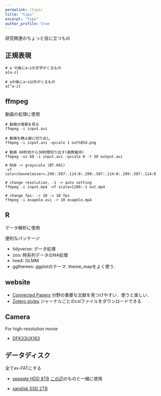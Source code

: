 ```yaml
---
permalink: /tips/
title: "tips"
excerpt: "tips"
author_profile: true
---
```


研究関連のちょっと役に立つもの

## 正規表現

```
# a の後にa~zの文字がくるもの
a[a-z]

# aの後にa~z以外がくるもの
a[^a-z]
```

## ffmpeg
動画の処理に使用

```
# 動画の情報を見る
ffmpeg -i input.avi

# 動画を静止画に切り出し
ffmpeg -i input.avi -qscale 1 out%05d.png

# 動画 60秒目から30秒間切り出す(画質維持)
ffmpeg -ss 60 -i input.avi -qscale 0 -t 30 output.avi

# RGB -> grayscale (BT.601)
-vf colorchannelmixer=.299:.587:.114:0:.299:.587:.114:0:.299:.587:.114:0

# change resolution, -1 -> auto setting
ffmpeg -i input.mp4 -vf scale=1280:-1 out.mp4

# change fps: -r 10 -> 10 fps
ffmpeg -i exapmle.avi -r 10 exapmle.mp4

```

## R
データ解析に使用

便利なパッケージ
- tidyverse: データ処理
- zoo: 時系列データのNA処理
- lme4: GLMM
- ggthemes: ggplotのテーマ. theme_mapをよく使う.

## website
- [Connected Papers](https://www.connectedpapers.com/)
  分野の重要な文献を見つけやすい．使うと楽しい．
- [Zotero styles](https://www.zotero.org/styles)
  ジャーナルごとのcslファイルをダウンロードできる
## Camera
For high-resolution movie
- [DFK33UX183](https://www.argocorp.com/cam/usb3/tis/DxK33UX183.html)

## データディスク
全てex-FATにする
- [seagate HDD 8TB](https://www.amazon.co.jp/dp/B07911QK3X/ref=cm_sw_em_r_mt_dp_y1hwFbX161BVS)
  [この辺](https://www.century.co.jp/products/pc/razoku/)のものと一緒に使用

- [sandisk SSD 2TB](https://www.amazon.co.jp/dp/B07CYC2VQ5/ref=cm_sw_em_r_mt_dp_G0hwFbP7FJ6AG)

